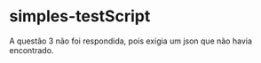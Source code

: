 # simples-testScript

A questão 3 não foi respondida, pois exigia um json que não havia encontrado.
